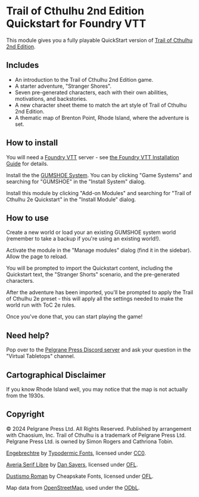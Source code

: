 # Trail of Cthulhu 2nd Edition Quickstart for Foundry VTT

This module gives you a fully playable QuickStart version of [Trail of Cthulhu 2nd Edition](https://pelgranepress.com/trail-of-cthulhu-second-edition/).


## Includes

* An introduction to the Trail of Cthulhu 2nd Edition game.
* A starter adventure, "Stranger Shores".
* Seven pre-generated characters, each with their own abilities, motivations, and backstories.
* A new character sheet theme to match the art style of Trail of Cthulhu 2nd Edition.
* A thematic map of Brenton Point, Rhode Island, where the adventure is set.


## How to install

You will need a [Foundry VTT](https://foundryvtt.com/) server - see [the Foundry VTT Installation Guide](https://foundryvtt.com/article/installation/) for details.

Install the the [GUMSHOE System](https://github.com/n3dst4/gumshoe-fvtt). You can by clicking "Game Systems" and searching for "GUMSHOE" in the "Install System" dialog.

Install this module by clicking "Add-on Modules" and searching for "Trail of Cthulhu 2e Quickstart" in the "Install Module" dialog.


## How to use

Create a new world or load your an existing GUMSHOE system world (remember to take a backup if you're using an existing world!).

Activate the module in the "Manage modules" dialog (find it in the sidebar). Allow the page to reload.

You will be prompted to import the Quickstart content, including the Quickstart text, the "Stranger Shorts" scenario, and the pre-generated characters.

After the adventure has been imported, you'll be prompted to apply the Trail of Cthulhu 2e preset - this will apply all the settings needed to make the world run with ToC 2e rules.

Once you've done that, you can start playing the game!


## Need help?

Pop over to the [Pelgrane Press Discord server](https://discord.com/channels/692113540210753568/720741108937916518) and ask your question in the "Virtual Tabletops" channel.


## Cartographical Disclaimer

If you know Rhode Island well, you may notice that the map is not actually from the 1930s.


## Copyright

© 2024 Pelgrane Press Ltd. All Rights Reserved. Published by arrangement with Chaosium, Inc. Trail of Cthulhu is a trademark of Pelgrane Press Ltd. Pelgrane Press Ltd. is owned by Simon Rogers and Cathriona Tobin.

[Engebrechtre](https://www.dafont.com/engebrechtre.font?text=Trail+of+Cthulhu&psize=l#null) by [Typodermic Fonts](https://typodermicfonts.com/), licensed under [CC0][cc0].

[Averia Serif Libre](https://fonts.google.com/specimen/Averia+Serif+Libre?preview.text=Trail%20of%20Cthulhu&query=averia) by [Dan Sayers](http://iotic.com/averia/), licensed under [OFL][ofl].

[Dustismo Roman](https://www.dafont.com/dustismo-roman.font?text=Trail+of+Cthulhu) by Cheapskate Fonts, licensed under [OFL][ofl].

Map data from [OpenStreetMap](https://www.openstreetmap.org/#map=16/41.45452/-71.34886), used under the [ODbL][odbl].

[ofl]: https://scripts.sil.org/cms/scripts/page.php?site_id=nrsi&id=OFL
[cc0]: https://creativecommons.org/publicdomain/zero/1.0/
[odbl]: https://openstreetmap.org/copyright

